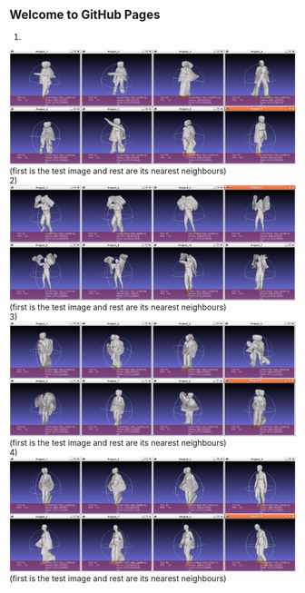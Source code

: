 ## Welcome to GitHub Pages

1)
<img src="90_frames_123.png" alt="hi" class="inline"/>
(first is the test image and rest are its nearest neighbours)
<br>
2)
<img src="90_frames_1234.png" alt="hi" class="inline"/>
(first is the test image and rest are its nearest neighbours)
<br>
3)
<img src="90_frames_2345.png" alt="hi" class="inline"/>
(first is the test image and rest are its nearest neighbours)
<br>
4)
<img src="90_frames_3456.png" alt="hi" class="inline"/>
(first is the test image and rest are its nearest neighbours)

